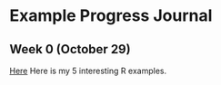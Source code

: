 # Example Progress Journal

## Week 0 (October 29)

[Here](files\interesting_exaples.html) Here is my 5 interesting R examples.
